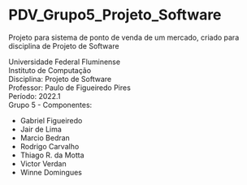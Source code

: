 # PDV_Grupo5_Projeto_Software

Projeto para sistema de ponto de venda de um mercado, criado para disciplina de Projeto de Software

Universidade Federal Fluminense  
Instituto de Computação  
Disciplina: Projeto de Software  
Professor: Paulo de Figueiredo Pires  
Período: 2022.1  
Grupo 5 - Componentes:

- Gabriel Figueiredo
- Jair de Lima
- Marcio Bedran
- Rodrigo Carvalho
- Thiago R. da Motta
- Victor Verdan
- Winne Domingues
